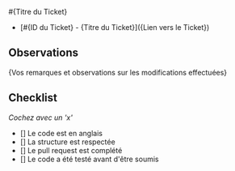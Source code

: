 #{Titre du Ticket}

- [#{ID du Ticket} - {Titre du Ticket}]({Lien vers le Ticket})

## Observations

{Vos remarques et observations sur les modifications effectuées}

## Checklist
*Cochez avec un 'x'*

- [] Le code est en anglais
- [] La structure est respectée
- [] Le pull request est complété
- [] Le code a été testé avant d'être soumis